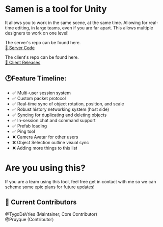 # Samen is a tool for Unity
It allows you to work in the same scene, at the same time. Allowing for real-time editing, in large teams, even if you are far apart. 
This allows multiple designers to work on one level!
  
The server's repo can be found here.   
[🔗 Server Code](https://github.com/Samen-Unity/samen-host)

The client's repo can be found here.   
[🔗 Client Releases](https://github.com/Samen-Unity/samen-sample/releases)

## 🕑Feature Timeline:
- ✅ Multi-user session system
- ✅ Custom packet protocol
- ✅ Real-time sync of object rotation, position, and scale
- ✅ Robust history networking system (host side)
- ✅ Syncing for duplicating and deleting objects
- ✅ In-session chat and command support
- ✅ Prefab loading
- ✅ Ping tool
- ❌ Camera Avatar for other users
- ❌ Object Selection outline visual sync
- ❌ Adding more things to this list

# Are you using this?
If you are a team using this tool, feel free get in contact with me so we can scheme some epic plans for future updates!  

## 👥 Current Contributors
@TygoDeVries (Maintainer, Core Contributor)  
@Pruyque (Contributor)
